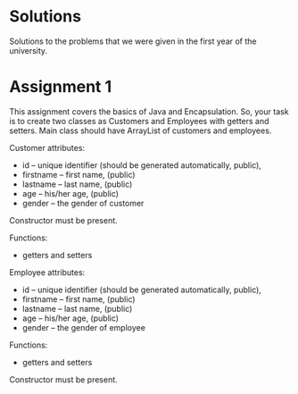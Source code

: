 # Solutions
Solutions to the problems that we were given in the first year of the university.

# Assignment 1
This assignment covers the basics of Java and Encapsulation. So, your task is to create two classes as Customers and Employees with getters and setters. Main class should have ArrayList of customers and employees.

Customer attributes:
-	id – unique identifier (should be generated automatically, public), 
-	firstname – first name, (public)
-	lastname – last name, (public)
-	age – his/her age, (public)
-	gender – the gender of customer

Constructor must be present.

Functions:
- getters and setters

Employee attributes:
-	id – unique identifier (should be generated automatically, public), 
-	firstname – first name, (public)
-	lastname – last name, (public)
-	age – his/her age, (public)
-	gender – the gender of employee

Functions: 
-	getters and setters

Constructor must be present.


